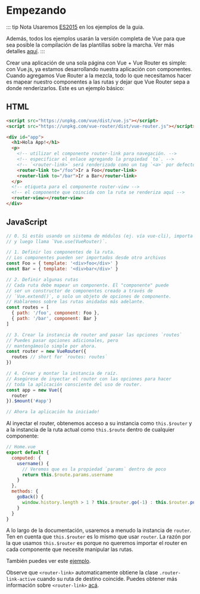 # Empezando

::: tip Nota
Usaremos [ES2015](https://github.com/lukehoban/es6features) en los ejemplos de la guia.

Además, todos los ejemplos usarán la versión completa de Vue para que sea posible la compilación de las plantillas sobre la marcha. Ver más detalles [aquí](https://es.vuejs.org/v2/guide/installation.html#Runtime-Compilador-vs-Runtime).
:::

Crear una aplicación de una sola página con Vue + Vue Router es simple: con Vue.js, ya estamos desarrollando nuestra aplicación con componentes. Cuando agregamos Vue Router a la mezcla, todo lo que necesitamos hacer es mapear nuestro componentes a las rutas y dejar que Vue Router sepa a donde renderizarlos. Este es un ejemplo básico:

## HTML

```html
<script src="https://unpkg.com/vue/dist/vue.js"></script>
<script src="https://unpkg.com/vue-router/dist/vue-router.js"></script>

<div id="app">
  <h1>Hola App!</h1>
  <p>
    <!-- utilizar el componente router-link para navegación. -->
    <!-- especificar el enlace agregando la propiedad `to`. -->
    <!-- `<router-link>` será renderizado como un tag `<a>` por defecto -->
    <router-link to="/foo">Ir a Foo</router-link>
    <router-link to="/bar">Ir a Bar</router-link>
  </p>
  <!-- etiqueta para el componente router-view -->
  <!-- el componente que coincida con la ruta se renderiza aquí -->
  <router-view></router-view>
</div>
```

## JavaScript

```js
// 0. Si estás usando un sistema de módulos (ej. vía vue-cli), importa Vue y VueRouter
// y luego llama `Vue.use(VueRouter)`.

// 1. Definir los componentes de la ruta.
// Los componentes pueden ser importados desde otro archivos
const Foo = { template: '<div>foo</div>' }
const Bar = { template: '<div>bar</div>' }

// 2. Definir algunas rutas
// Cada ruta debe mapear un componente. El "componente" puede
// ser un constructor de componentes creado a través de
// `Vue.extend()`, o solo un objeto de opciones de componente.
// Hablaremos sobre las rutas anidadas más adelante.
const routes = [
  { path: '/foo', component: Foo },
  { path: '/bar', component: Bar }
]

// 3. Crear la instancia de router and pasar las opciones `routes`
// Puedes pasar opciones adicionales, pero
// mantengámoslo simple por ahora.
const router = new VueRouter({
  routes // short for `routes: routes`
})

// 4. Crear y montar la instancia de raíz.
// Asegúrese de inyectar el router con las opciones para hacer
// toda la aplicación consciente del uso de router.
const app = new Vue({
  router
}).$mount('#app')

// Ahora la aplicación ha iniciado!
```

Al inyectar el router, obtenemos acceso a su instancia como `this.$router` y a la instancia de la ruta actual como `this.$route` dentro de cualquier componente:

```js
// Home.vue
export default {
  computed: {
    username() {
      // Veremos que es la propiedad `params` dentro de poco
      return this.$route.params.username
    }
  },
  methods: {
    goBack() {
      window.history.length > 1 ? this.$router.go(-1) : this.$router.push('/')
    }
  }
}
```

A lo largo de la documentación, usaremos a menudo la instancia de `router`. Ten en cuenta que `this.$router` es lo mismo que usar `router`. La razón por la que usamos `this.$router` es porque no queremos importar el router en cada componente que necesite manipular las rutas.

También puedes ver este [ejemplo](https://jsfiddle.net/yyx990803/xgrjzsup/).

Observe que `<router-link>` automaticamente obtiene la clase `.router-link-active` cuando su ruta de destino coincide. Puedes obtener más información sobre `<router-link>` [acá](../api/#router-link).
